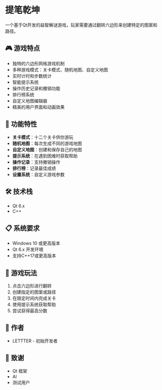 # 提笔乾坤  

一个基于Qt开发的益智解谜游戏，玩家需要通过翻转六边形来创建特定的图案和路径。

## 🎮 游戏特点

- 独特的六边形网格游戏机制
- 多种游戏模式：关卡模式、随机地图、自定义地图
- 实时计时和步数统计
- 智能提示系统
- 操作历史记录和撤销功能
- 排行榜系统
- 自定义地图编辑器
- 精美的用户界面和动画效果

## 🚀 功能特性

- **关卡模式**：十二个关卡供你游玩
- **随机地图**：每次生成不同的游戏地图
- **自定义地图**：创建和保存自己的地图
- **提示系统**：在遇到困难时获取帮助
- **操作记录**：支持撤销操作
- **排行榜**：记录最佳成绩
- **设置系统**：自定义游戏参数

## 🛠️ 技术栈

- Qt 6.x
- C++

## 📋 系统要求

- Windows 10 或更高版本
- Qt 6.x 开发环境
- 支持C++17或更高版本

## 🎯 游戏玩法

1. 点击六边形进行翻转
2. 创建指定的图案或路径
3. 在限定时间内完成关卡
4. 使用提示系统获取帮助
5. 尝试获得最高分数

## 👥 作者

- LETTTER - 初始开发者

## 🙏 致谢

- Qt 框架
- AI
- 测试用户
